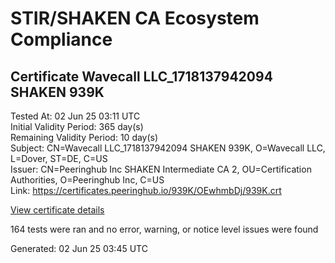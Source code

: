 # STIR/SHAKEN CA Ecosystem Compliance

## Certificate Wavecall LLC_1718137942094 SHAKEN 939K

Tested At: 02 Jun 25 03:11 UTC\
Initial Validity Period: 365 day(s)\
Remaining Validity Period: 10 day(s)\
Subject: CN=Wavecall LLC_1718137942094 SHAKEN 939K, O=Wavecall LLC, L=Dover, ST=DE, C=US\
Issuer: CN=Peeringhub Inc SHAKEN Intermediate CA 2, OU=Certification Authorities, O=Peeringhub Inc, C=US\
Link: https://certificates.peeringhub.io/939K/OEwhmbDj/939K.crt

[View certificate details](https://x509.io/?cert=MIIDKjCCAtCgAwIBAgIQTv8%2FYiTIBv2MwdiE4KBN1TAKBggqhkjOPQQDAjB8MQswCQYDVQQGEwJVUzEXMBUGA1UECgwOUGVlcmluZ2h1YiBJbmMxIjAgBgNVBAsMGUNlcnRpZmljYXRpb24gQXV0aG9yaXRpZXMxMDAuBgNVBAMMJ1BlZXJpbmdodWIgSW5jIFNIQUtFTiBJbnRlcm1lZGlhdGUgQ0EgMjAeFw0yNDA2MTEyMDMyMjJaFw0yNTA2MTEyMDMyMjJaMHIxCzAJBgNVBAYTAlVTMQswCQYDVQQIDAJERTEOMAwGA1UEBwwFRG92ZXIxFTATBgNVBAoMDFdhdmVjYWxsIExMQzEvMC0GA1UEAwwmV2F2ZWNhbGwgTExDXzE3MTgxMzc5NDIwOTQgU0hBS0VOIDkzOUswWTATBgcqhkjOPQIBBggqhkjOPQMBBwNCAAQCn%2Bs1N3KL%2F4EaO4QTu2ZiblH9xd9EolJaINbnZ4ACwZfbZUOi6PSJxo9vUTprK5%2BRJBK10h2CD7TrkpDZyGrho4IBPDCCATgwDgYDVR0PAQH%2FBAQDAgeAMAwGA1UdEwEB%2FwQCMAAwHQYDVR0OBBYEFJSum%2BULyqe0mhMNcSsESGH06QQ1MB8GA1UdIwQYMBaAFK6hc1GIKVcRygyp9LEKbk64S00HMBcGA1UdIAQQMA4wDAYKYIZIAYb%2FCQEBBDAWBggrBgEFBQcBGgQKMAigBhYEOTM5SzCBpgYDVR0fBIGeMIGbMIGYoDqgOIY2aHR0cHM6Ly9hdXRoZW50aWNhdGUtYXBpLmljb25lY3Rpdi5jb20vZG93bmxvYWQvdjEvY3JsolqkWDBWMRQwEgYDVQQHDAtCcmlkZ2V3YXRlcjELMAkGA1UECAwCTkoxEzARBgNVBAMMClNUSS1QQSBDUkwxCzAJBgNVBAYTAlVTMQ8wDQYDVQQKDAZTVEktUEEwCgYIKoZIzj0EAwIDSAAwRQIhAK8LLtFA6yVXEaHB%2FwsR8CFsKIrPwjmQiddfy5nk57zBAiA%2F%2BOBBD4YcPD9%2Bbt%2Fcnekj00hXtr5ukJoey%2BKC%2BhCn1w%3D%3D)

164 tests were ran and no error, warning, or notice level issues were found


Generated: 02 Jun 25 03:45 UTC